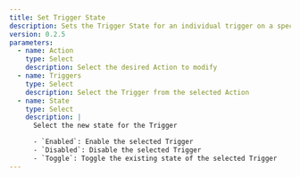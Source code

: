 ```yaml
---
title: Set Trigger State
description: Sets the Trigger State for an individual trigger on a specified action
version: 0.2.5
parameters:
  - name: Action
    type: Select
    description: Select the desired Action to modify
  - name: Triggers
    type: Select
    description: Select the Trigger from the selected Action
  - name: State
    type: Select
    description: |
      Select the new state for the Trigger

      - `Enabled`: Enable the selected Trigger
      - `Disabled`: Disable the selected Trigger
      - `Toggle`: Toggle the existing state of the selected Trigger
---
```

